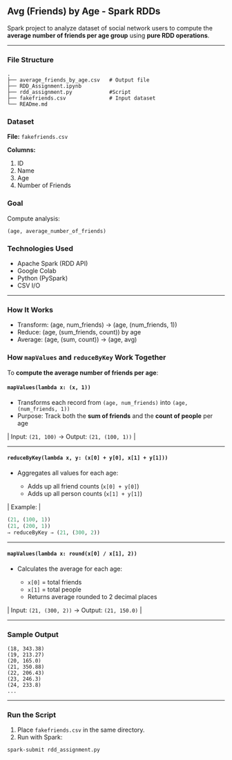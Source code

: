 
## Avg (Friends) by Age - Spark RDDs

Spark project to analyze dataset of social network users to compute the **average number of friends per age group** using **pure RDD operations**.

---

### File Structure

```
.
├── average_friends_by_age.csv   # Output file
├── RDD_Assignment.ipynb
├── rdd_assignment.py            #Script
├── fakefriends.csv              # Input dataset
└── READme.md
```

### Dataset

**File:** `fakefriends.csv`

**Columns:**
1. ID
2. Name
3. Age
4. Number of Friends

### Goal

Compute analysis:

```
(age, average_number_of_friends)
```

### Technologies Used

* Apache Spark (RDD API)
* Google Colab
* Python (PySpark)
* CSV I/O

---

### How It Works

* Transform: (age, num_friends) → (age, (num_friends, 1))
* Reduce: (age, (sum_friends, count)) by age
* Average: (age, (sum, count)) → (age, avg)

### How `mapValues` and `reduceByKey` Work Together

To **compute the average number of friends per age**:

#### `mapValues(lambda x: (x, 1))`

* Transforms each record from `(age, num_friends)` into `(age, (num_friends, 1))`
* Purpose: Track both the **sum of friends** and the **count of people** per age

\| Input: `(21, 100)` → Output: `(21, (100, 1))` |

---

####  `reduceByKey(lambda x, y: (x[0] + y[0], x[1] + y[1]))`

* Aggregates all values for each age:

  * Adds up all friend counts (`x[0] + y[0]`)
  * Adds up all person counts (`x[1] + y[1]`)

\| Example: |

```python
(21, (100, 1))  
(21, (200, 1))  
⇒ reduceByKey ⇒ (21, (300, 2))
```

---

#### `mapValues(lambda x: round(x[0] / x[1], 2))`

* Calculates the average for each age:

  * `x[0]` = total friends
  * `x[1]` = total people
  * Returns average rounded to 2 decimal places

\| Input: `(21, (300, 2))` → Output: `(21, 150.0)` |

---

### Sample Output

```
(18, 343.38)
(19, 213.27)
(20, 165.0)
(21, 350.88)
(22, 206.43)
(23, 246.3)
(24, 233.8)
...
```
---

### Run the Script

1. Place `fakefriends.csv` in the same directory.
2. Run with Spark:

```bash
spark-submit rdd_assignment.py
```
